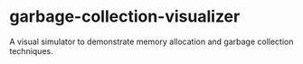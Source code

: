 # garbage-collection-visualizer
A visual simulator to demonstrate memory allocation and garbage collection techniques.

